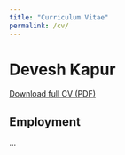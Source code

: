 ```yaml
---
title: "Curriculum Vitae"
permalink: /cv/
---
```


# Devesh Kapur

[Download full CV (PDF)](/files/Devesh-Kapur-CV-Jan-2023.pdf)

## Employment
...
